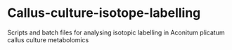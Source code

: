 # Callus-culture-isotope-labelling
Scripts and batch files for analysing isotopic labelling in  Aconitum plicatum callus culture metabolomics
